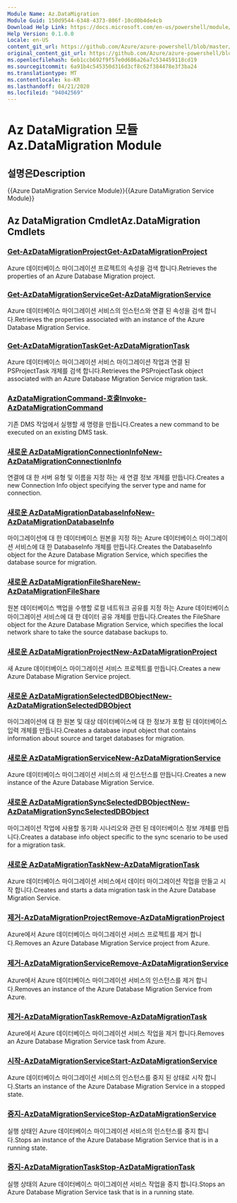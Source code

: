 ```yaml
---
Module Name: Az.DataMigration
Module Guid: 150d9544-6348-4373-806f-10cd0b4de4cb
Download Help Link: https://docs.microsoft.com/en-us/powershell/module/az.datamigration
Help Version: 0.1.0.0
Locale: en-US
content_git_url: https://github.com/Azure/azure-powershell/blob/master/src/DataMigration/DataMigration/help/Az.DataMigration.md
original_content_git_url: https://github.com/Azure/azure-powershell/blob/master/src/DataMigration/DataMigration/help/Az.DataMigration.md
ms.openlocfilehash: 6eb1ccb692f9f57e0d686a26a7c534459118cd19
ms.sourcegitcommit: 6a91b4c545350d316d3cf8c62f384478e3f3ba24
ms.translationtype: MT
ms.contentlocale: ko-KR
ms.lasthandoff: 04/21/2020
ms.locfileid: "94042569"
---
```

# <span data-ttu-id="f8770-101">Az DataMigration 모듈</span><span class="sxs-lookup"><span data-stu-id="f8770-101">Az.DataMigration Module</span></span>
## <span data-ttu-id="f8770-102">설명은</span><span class="sxs-lookup"><span data-stu-id="f8770-102">Description</span></span>
<span data-ttu-id="f8770-103">{{Azure DataMigration Service Module}}</span><span class="sxs-lookup"><span data-stu-id="f8770-103">{{Azure DataMigration Service Module}}</span></span>

## <span data-ttu-id="f8770-104">Az DataMigration Cmdlet</span><span class="sxs-lookup"><span data-stu-id="f8770-104">Az.DataMigration Cmdlets</span></span>
### [<span data-ttu-id="f8770-105">Get-AzDataMigrationProject</span><span class="sxs-lookup"><span data-stu-id="f8770-105">Get-AzDataMigrationProject</span></span>](Get-AzDataMigrationProject.md)
<span data-ttu-id="f8770-106">Azure 데이터베이스 마이그레이션 프로젝트의 속성을 검색 합니다.</span><span class="sxs-lookup"><span data-stu-id="f8770-106">Retrieves the properties of an Azure Database Migration project.</span></span>

### [<span data-ttu-id="f8770-107">Get-AzDataMigrationService</span><span class="sxs-lookup"><span data-stu-id="f8770-107">Get-AzDataMigrationService</span></span>](Get-AzDataMigrationService.md)
<span data-ttu-id="f8770-108">Azure 데이터베이스 마이그레이션 서비스의 인스턴스와 연결 된 속성을 검색 합니다.</span><span class="sxs-lookup"><span data-stu-id="f8770-108">Retrieves the properties associated with an instance of the Azure Database Migration Service.</span></span> 

### [<span data-ttu-id="f8770-109">Get-AzDataMigrationTask</span><span class="sxs-lookup"><span data-stu-id="f8770-109">Get-AzDataMigrationTask</span></span>](Get-AzDataMigrationTask.md)
<span data-ttu-id="f8770-110">Azure 데이터베이스 마이그레이션 서비스 마이그레이션 작업과 연결 된 PSProjectTask 개체를 검색 합니다.</span><span class="sxs-lookup"><span data-stu-id="f8770-110">Retrieves the PSProjectTask object associated with an Azure Database Migration Service migration task.</span></span>

### [<span data-ttu-id="f8770-111">AzDataMigrationCommand-호출</span><span class="sxs-lookup"><span data-stu-id="f8770-111">Invoke-AzDataMigrationCommand</span></span>](Invoke-AzDataMigrationCommand.md)
<span data-ttu-id="f8770-112">기존 DMS 작업에서 실행할 새 명령을 만듭니다.</span><span class="sxs-lookup"><span data-stu-id="f8770-112">Creates a new command to be executed on an existing DMS task.</span></span>

### [<span data-ttu-id="f8770-113">새로운 AzDataMigrationConnectionInfo</span><span class="sxs-lookup"><span data-stu-id="f8770-113">New-AzDataMigrationConnectionInfo</span></span>](New-AzDataMigrationConnectionInfo.md)
<span data-ttu-id="f8770-114">연결에 대 한 서버 유형 및 이름을 지정 하는 새 연결 정보 개체를 만듭니다.</span><span class="sxs-lookup"><span data-stu-id="f8770-114">Creates a new Connection Info object specifying the server type and name for connection.</span></span>

### [<span data-ttu-id="f8770-115">새로운 AzDataMigrationDatabaseInfo</span><span class="sxs-lookup"><span data-stu-id="f8770-115">New-AzDataMigrationDatabaseInfo</span></span>](New-AzDataMigrationDatabaseInfo.md)
<span data-ttu-id="f8770-116">마이그레이션에 대 한 데이터베이스 원본을 지정 하는 Azure 데이터베이스 마이그레이션 서비스에 대 한 DatabaseInfo 개체를 만듭니다.</span><span class="sxs-lookup"><span data-stu-id="f8770-116">Creates the DatabaseInfo object for the Azure Database Migration Service, which specifies the database source for migration.</span></span>

### [<span data-ttu-id="f8770-117">새로운 AzDataMigrationFileShare</span><span class="sxs-lookup"><span data-stu-id="f8770-117">New-AzDataMigrationFileShare</span></span>](New-AzDataMigrationFileShare.md)
<span data-ttu-id="f8770-118">원본 데이터베이스 백업을 수행할 로컬 네트워크 공유를 지정 하는 Azure 데이터베이스 마이그레이션 서비스에 대 한 데이터 공유 개체를 만듭니다.</span><span class="sxs-lookup"><span data-stu-id="f8770-118">Creates the FileShare object for the Azure Database Migration Service, which specifies the local network share to take the source database backups to.</span></span>

### [<span data-ttu-id="f8770-119">새로운 AzDataMigrationProject</span><span class="sxs-lookup"><span data-stu-id="f8770-119">New-AzDataMigrationProject</span></span>](New-AzDataMigrationProject.md)
<span data-ttu-id="f8770-120">새 Azure 데이터베이스 마이그레이션 서비스 프로젝트를 만듭니다.</span><span class="sxs-lookup"><span data-stu-id="f8770-120">Creates a new Azure Database Migration Service project.</span></span>

### [<span data-ttu-id="f8770-121">새로운 AzDataMigrationSelectedDBObject</span><span class="sxs-lookup"><span data-stu-id="f8770-121">New-AzDataMigrationSelectedDBObject</span></span>](New-AzDataMigrationSelectedDBObject.md)
<span data-ttu-id="f8770-122">마이그레이션에 대 한 원본 및 대상 데이터베이스에 대 한 정보가 포함 된 데이터베이스 입력 개체를 만듭니다.</span><span class="sxs-lookup"><span data-stu-id="f8770-122">Creates a database input object that contains information about source and target databases for migration.</span></span>

### [<span data-ttu-id="f8770-123">새로운 AzDataMigrationService</span><span class="sxs-lookup"><span data-stu-id="f8770-123">New-AzDataMigrationService</span></span>](New-AzDataMigrationService.md)
<span data-ttu-id="f8770-124">Azure 데이터베이스 마이그레이션 서비스의 새 인스턴스를 만듭니다.</span><span class="sxs-lookup"><span data-stu-id="f8770-124">Creates a new instance of the Azure Database Migration Service.</span></span>

### [<span data-ttu-id="f8770-125">새로운 AzDataMigrationSyncSelectedDBObject</span><span class="sxs-lookup"><span data-stu-id="f8770-125">New-AzDataMigrationSyncSelectedDBObject</span></span>](New-AzDataMigrationSyncSelectedDBObject.md)
<span data-ttu-id="f8770-126">마이그레이션 작업에 사용할 동기화 시나리오와 관련 된 데이터베이스 정보 개체를 만듭니다.</span><span class="sxs-lookup"><span data-stu-id="f8770-126">Creates a database info object specific to the sync scenario to be used for a migration task.</span></span>

### [<span data-ttu-id="f8770-127">새로운 AzDataMigrationTask</span><span class="sxs-lookup"><span data-stu-id="f8770-127">New-AzDataMigrationTask</span></span>](New-AzDataMigrationTask.md)
<span data-ttu-id="f8770-128">Azure 데이터베이스 마이그레이션 서비스에서 데이터 마이그레이션 작업을 만들고 시작 합니다.</span><span class="sxs-lookup"><span data-stu-id="f8770-128">Creates and starts a data migration task in the Azure Database Migration Service.</span></span>

### [<span data-ttu-id="f8770-129">제거-AzDataMigrationProject</span><span class="sxs-lookup"><span data-stu-id="f8770-129">Remove-AzDataMigrationProject</span></span>](Remove-AzDataMigrationProject.md)
<span data-ttu-id="f8770-130">Azure에서 Azure 데이터베이스 마이그레이션 서비스 프로젝트를 제거 합니다.</span><span class="sxs-lookup"><span data-stu-id="f8770-130">Removes an Azure Database Migration Service project from Azure.</span></span>

### [<span data-ttu-id="f8770-131">제거-AzDataMigrationService</span><span class="sxs-lookup"><span data-stu-id="f8770-131">Remove-AzDataMigrationService</span></span>](Remove-AzDataMigrationService.md)
<span data-ttu-id="f8770-132">Azure에서 Azure 데이터베이스 마이그레이션 서비스의 인스턴스를 제거 합니다.</span><span class="sxs-lookup"><span data-stu-id="f8770-132">Removes an instance of the Azure Database Migration Service from Azure.</span></span>

### [<span data-ttu-id="f8770-133">제거-AzDataMigrationTask</span><span class="sxs-lookup"><span data-stu-id="f8770-133">Remove-AzDataMigrationTask</span></span>](Remove-AzDataMigrationTask.md)
<span data-ttu-id="f8770-134">Azure에서 Azure 데이터베이스 마이그레이션 서비스 작업을 제거 합니다.</span><span class="sxs-lookup"><span data-stu-id="f8770-134">Removes an Azure Database Migration Service task from Azure.</span></span>

### [<span data-ttu-id="f8770-135">시작-AzDataMigrationService</span><span class="sxs-lookup"><span data-stu-id="f8770-135">Start-AzDataMigrationService</span></span>](Start-AzDataMigrationService.md)
<span data-ttu-id="f8770-136">Azure 데이터베이스 마이그레이션 서비스의 인스턴스를 중지 된 상태로 시작 합니다.</span><span class="sxs-lookup"><span data-stu-id="f8770-136">Starts an instance of the Azure Database Migration Service in a stopped state.</span></span> 

### [<span data-ttu-id="f8770-137">중지-AzDataMigrationService</span><span class="sxs-lookup"><span data-stu-id="f8770-137">Stop-AzDataMigrationService</span></span>](Stop-AzDataMigrationService.md)
<span data-ttu-id="f8770-138">실행 상태인 Azure 데이터베이스 마이그레이션 서비스의 인스턴스를 중지 합니다.</span><span class="sxs-lookup"><span data-stu-id="f8770-138">Stops an instance of the Azure Database Migration Service that is in a running state.</span></span>

### [<span data-ttu-id="f8770-139">중지-AzDataMigrationTask</span><span class="sxs-lookup"><span data-stu-id="f8770-139">Stop-AzDataMigrationTask</span></span>](Stop-AzDataMigrationTask.md)
<span data-ttu-id="f8770-140">실행 상태의 Azure 데이터베이스 마이그레이션 서비스 작업을 중지 합니다.</span><span class="sxs-lookup"><span data-stu-id="f8770-140">Stops an  Azure Database Migration Service task that is in a running state.</span></span>

